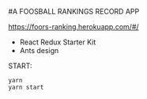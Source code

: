  #A FOOSBALL RANKINGS RECORD APP

https://foors-ranking.herokuapp.com/#/

 - React Redux Starter Kit
 - Ants design
    
START:
    
    yarn 
    yarn start
